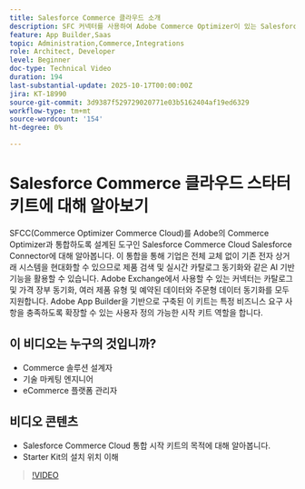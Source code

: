 ```yaml
---
title: Salesforce Commerce 클라우드 소개
description: SFC 커넥터를 사용하여 Adobe Commerce Optimizer이 있는 Salesforce Commerce Cloud에 대해 알아봅니다.
feature: App Builder,Saas
topic: Administration,Commerce,Integrations
role: Architect, Developer
level: Beginner
doc-type: Technical Video
duration: 194
last-substantial-update: 2025-10-17T00:00:00Z
jira: KT-18990
source-git-commit: 3d9387f529729020771e03b5162404af19ed6329
workflow-type: tm+mt
source-wordcount: '154'
ht-degree: 0%

---
```



# Salesforce Commerce 클라우드 스타터 키트에 대해 알아보기

SFCC(Commerce Optimizer Commerce Cloud)를 Adobe의 Commerce Optimizer과 통합하도록 설계된 도구인 Salesforce Commerce Cloud Salesforce Connector에 대해 알아봅니다. 이 통합을 통해 기업은 전체 교체 없이 기존 전자 상거래 시스템을 현대화할 수 있으므로 제품 검색 및 실시간 카탈로그 동기화와 같은 AI 기반 기능을 활용할 수 있습니다. Adobe Exchange에서 사용할 수 있는 커넥터는 카탈로그 및 가격 장부 동기화, 여러 제품 유형 및 예약된 데이터와 주문형 데이터 동기화를 모두 지원합니다. Adobe App Builder을 기반으로 구축된 이 키트는 특정 비즈니스 요구 사항을 충족하도록 확장할 수 있는 사용자 정의 가능한 시작 키트 역할을 합니다.

## 이 비디오는 누구의 것입니까?

* Commerce 솔루션 설계자
* 기술 마케팅 엔지니어
* eCommerce 플랫폼 관리자

## 비디오 콘텐츠

* Salesforce Commerce Cloud 통합 시작 키트의 목적에 대해 알아봅니다.
* Starter Kit의 설치 위치 이해

>[!VIDEO](https://video.tv.adobe.com/v/3476013)
